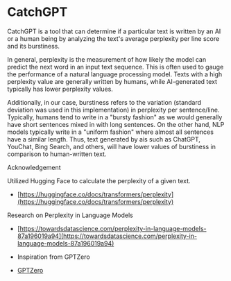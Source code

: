 # CatchGPT

CatchGPT is a tool that can determine if a particular text is written by an AI or a human being by analyzing the text's average perplexity per line score and its burstiness.

In general, perplexity is the measurement of how likely the model can predict the next word in an input text sequence. This is often used to gauge the performance of a natural language processing model. Texts with a high perplexity value are generally written by humans, while AI-generated text typically has lower perplexity values.

Additionally, in our case, burstiness refers to the variation (standard deviation was used in this implementation) in perplexity per sentence/line. Typically, humans tend to write in a "bursty fashion" as we would generally have short sentences mixed in with long sentences. On the other hand, NLP models typically write in a "uniform fashion" where almost all sentences have a similar length. Thus, text generated by ais such as ChatGPT, YouChat, Bing Search, and others, will have lower values of burstiness in comparison to human-written text.

Acknowledgement

Utilized Hugging Face to calculate the perplexity of a given text.
- [https://huggingface.co/docs/transformers/perplexity](https://huggingface.co/docs/transformers/perplexity)

Research on Perplexity in Language Models
- [https://towardsdatascience.com/perplexity-in-language-models-87a196019a94](https://towardsdatascience.com/perplexity-in-language-models-87a196019a94)

- Inspiration from GPTZero
- [GPTZero](https://gptzero.me/)

